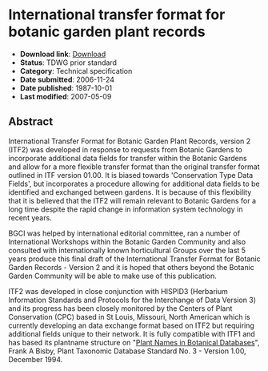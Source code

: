 # International transfer format for botanic garden plant records

* **Download link**: [Download](102-525-1-RV.pdf)
* **Status**: TDWG prior standard
* **Category**: Technical specification
* **Date submitted**: 2006-11-24
* **Date published**: 1987-10-01
* **Last modified**: 2007-05-09

## Abstract

International Transfer Format for Botanic Garden Plant Records, version 2 (ITF2) was developed in response to requests from Botanic Gardens to incorporate additional data fields for transfer within the Botanic Gardens and allow for a more flexible transfer format than the original transfer format outlined in ITF version 01.00. It is biased towards 'Conservation Type Data Fields', but incorporates a procedure allowing for additional data fields to be identified and exchanged between gardens. It is because of this flexibility that it is believed that the ITF2 will remain relevant to Botanic Gardens for a long time despite the rapid change in information system technology in recent years.

BGCI was helped by international editorial committee, ran a number of International Workshops within the Botanic Garden Community and also consulted with internationally known horticultural Groups over the last 5 years produce this final draft of the International Transfer Format for Botanic Garden Records - Version 2 and it is hoped that others beyond the Botanic Garden Community will be able to make use of this publication.

ITF2 was developed in close conjunction with HISPID3 (Herbarium Information Standards and Protocols for the Interchange of Data Version 3) and its progress has been closely monitored by the Centers of Plant Conservation (CPC) based in St Louis, Missouri, North American which is currently developing an data exchange format based on ITF2 but requiring additional fields unique to their network. It is fully compatible with ITF1 and has based its plantname structure on "[Plant Names in Botanical Databases](../plant-names-in-botanical-databases)", Frank A Bisby, Plant Taxonomic Database Standard No. 3 - Version 1.00, December 1994.
